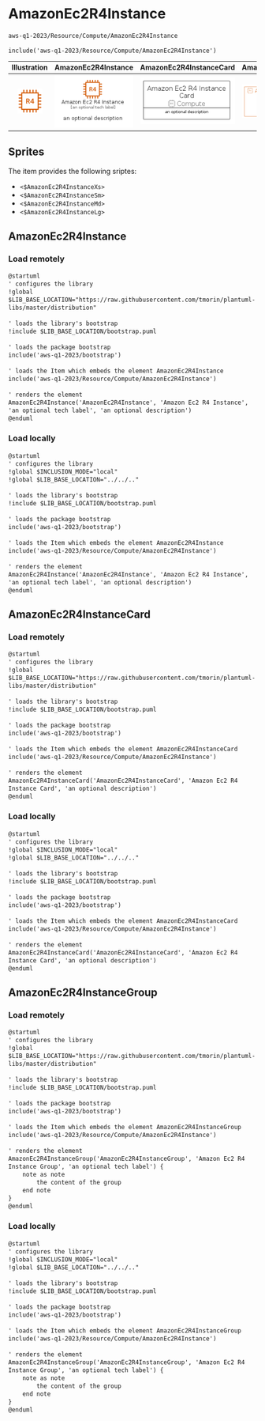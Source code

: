 # AmazonEc2R4Instance


```text
aws-q1-2023/Resource/Compute/AmazonEc2R4Instance
```

```text
include('aws-q1-2023/Resource/Compute/AmazonEc2R4Instance')
```



| Illustration | AmazonEc2R4Instance | AmazonEc2R4InstanceCard | AmazonEc2R4InstanceGroup |
| :---: | :---: | :---: | :---: |
| ![illustration for Illustration](../../../aws-q1-2023/Resource/Compute/AmazonEc2R4Instance.png) | ![illustration for AmazonEc2R4Instance](../../../aws-q1-2023/Resource/Compute/AmazonEc2R4Instance.Local.png) | ![illustration for AmazonEc2R4InstanceCard](../../../aws-q1-2023/Resource/Compute/AmazonEc2R4InstanceCard.Local.png) | ![illustration for AmazonEc2R4InstanceGroup](../../../aws-q1-2023/Resource/Compute/AmazonEc2R4InstanceGroup.Local.png) |



## Sprites
The item provides the following sriptes:

- `<$AmazonEc2R4InstanceXs>`
- `<$AmazonEc2R4InstanceSm>`
- `<$AmazonEc2R4InstanceMd>`
- `<$AmazonEc2R4InstanceLg>`





## AmazonEc2R4Instance

### Load remotely
```plantuml
@startuml
' configures the library
!global $LIB_BASE_LOCATION="https://raw.githubusercontent.com/tmorin/plantuml-libs/master/distribution"

' loads the library's bootstrap
!include $LIB_BASE_LOCATION/bootstrap.puml

' loads the package bootstrap
include('aws-q1-2023/bootstrap')

' loads the Item which embeds the element AmazonEc2R4Instance
include('aws-q1-2023/Resource/Compute/AmazonEc2R4Instance')

' renders the element
AmazonEc2R4Instance('AmazonEc2R4Instance', 'Amazon Ec2 R4 Instance', 'an optional tech label', 'an optional description')
@enduml
```

### Load locally
```plantuml
@startuml
' configures the library
!global $INCLUSION_MODE="local"
!global $LIB_BASE_LOCATION="../../.."

' loads the library's bootstrap
!include $LIB_BASE_LOCATION/bootstrap.puml

' loads the package bootstrap
include('aws-q1-2023/bootstrap')

' loads the Item which embeds the element AmazonEc2R4Instance
include('aws-q1-2023/Resource/Compute/AmazonEc2R4Instance')

' renders the element
AmazonEc2R4Instance('AmazonEc2R4Instance', 'Amazon Ec2 R4 Instance', 'an optional tech label', 'an optional description')
@enduml
```

## AmazonEc2R4InstanceCard

### Load remotely
```plantuml
@startuml
' configures the library
!global $LIB_BASE_LOCATION="https://raw.githubusercontent.com/tmorin/plantuml-libs/master/distribution"

' loads the library's bootstrap
!include $LIB_BASE_LOCATION/bootstrap.puml

' loads the package bootstrap
include('aws-q1-2023/bootstrap')

' loads the Item which embeds the element AmazonEc2R4InstanceCard
include('aws-q1-2023/Resource/Compute/AmazonEc2R4Instance')

' renders the element
AmazonEc2R4InstanceCard('AmazonEc2R4InstanceCard', 'Amazon Ec2 R4 Instance Card', 'an optional description')
@enduml
```

### Load locally
```plantuml
@startuml
' configures the library
!global $INCLUSION_MODE="local"
!global $LIB_BASE_LOCATION="../../.."

' loads the library's bootstrap
!include $LIB_BASE_LOCATION/bootstrap.puml

' loads the package bootstrap
include('aws-q1-2023/bootstrap')

' loads the Item which embeds the element AmazonEc2R4InstanceCard
include('aws-q1-2023/Resource/Compute/AmazonEc2R4Instance')

' renders the element
AmazonEc2R4InstanceCard('AmazonEc2R4InstanceCard', 'Amazon Ec2 R4 Instance Card', 'an optional description')
@enduml
```

## AmazonEc2R4InstanceGroup

### Load remotely
```plantuml
@startuml
' configures the library
!global $LIB_BASE_LOCATION="https://raw.githubusercontent.com/tmorin/plantuml-libs/master/distribution"

' loads the library's bootstrap
!include $LIB_BASE_LOCATION/bootstrap.puml

' loads the package bootstrap
include('aws-q1-2023/bootstrap')

' loads the Item which embeds the element AmazonEc2R4InstanceGroup
include('aws-q1-2023/Resource/Compute/AmazonEc2R4Instance')

' renders the element
AmazonEc2R4InstanceGroup('AmazonEc2R4InstanceGroup', 'Amazon Ec2 R4 Instance Group', 'an optional tech label') {
    note as note
        the content of the group
    end note
}
@enduml
```

### Load locally
```plantuml
@startuml
' configures the library
!global $INCLUSION_MODE="local"
!global $LIB_BASE_LOCATION="../../.."

' loads the library's bootstrap
!include $LIB_BASE_LOCATION/bootstrap.puml

' loads the package bootstrap
include('aws-q1-2023/bootstrap')

' loads the Item which embeds the element AmazonEc2R4InstanceGroup
include('aws-q1-2023/Resource/Compute/AmazonEc2R4Instance')

' renders the element
AmazonEc2R4InstanceGroup('AmazonEc2R4InstanceGroup', 'Amazon Ec2 R4 Instance Group', 'an optional tech label') {
    note as note
        the content of the group
    end note
}
@enduml
```

